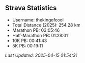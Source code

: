 


## Strava Statistics

- Username: thekingofcool
- Total Distance (2025): 254.28 km
- Marathon PB: 03:05:46
- Half-Marathon PB: 01:28:01
- 10K PB: 00:41:43
- 5K PB: 00:19:11

*Last Updated: 2025-04-15 01:54:31*
